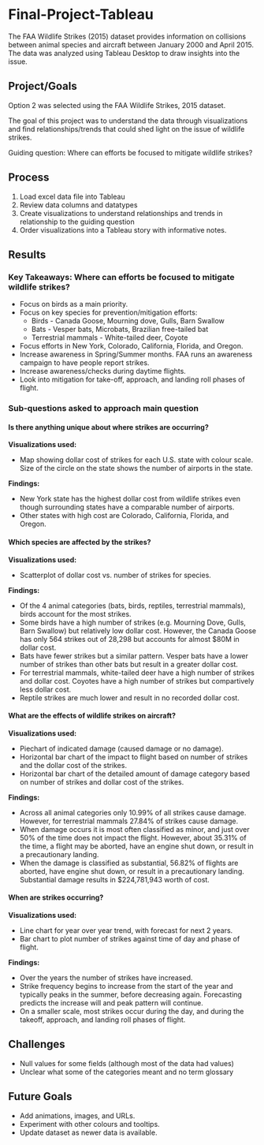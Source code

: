 # Final-Project-Tableau

The FAA Wildlife Strikes (2015) dataset provides information on collisions between animal species and aircraft between January 2000 and April 2015. The data was analyzed using Tableau Desktop to draw insights into the issue.

## Project/Goals

Option 2 was selected using the FAA Wildlife Strikes, 2015 dataset. 

The goal of this project was to understand the data through visualizations and find relationships/trends that could shed light on the issue of wildlife strikes.

Guiding question: Where can efforts be focused to mitigate wildlife strikes?

## Process

1. Load excel data file into Tableau
1. Review data columns and datatypes
1. Create visualizations to understand relationships and trends in relationship to the guiding question
1. Order visualizations into a Tableau story with informative notes.

## Results

### Key Takeaways: Where can efforts be focused to mitigate wildlife strikes?

* Focus on birds as a main priority.
* Focus on key species for prevention/mitigation efforts:
  * Birds  - Canada Goose, Mourning dove, Gulls, Barn Swallow
  * Bats - Vesper bats, Microbats, Brazilian free-tailed bat
  * Terrestrial mammals - White-tailed deer, Coyote
* Focus efforts in New York, Colorado, California, Florida, and Oregon.
* Increase awareness in Spring/Summer months. FAA runs an awareness campaign to have people report strikes.
* Increase awareness/checks during daytime flights.
* Look into mitigation for take-off, approach, and landing roll phases of flight.

### Sub-questions asked to approach main question 
#### Is there anything unique about where strikes are occurring?

**Visualizations used:**
* Map showing dollar cost of strikes for each U.S. state with colour scale. Size of the circle on the state shows the number of airports in the state.

**Findings:** 
* New York state has the highest dollar cost from wildlife strikes even though surrounding states have a comparable number of airports.
* Other states with high cost are Colorado, California, Florida, and Oregon.

#### Which species are affected by the strikes?

**Visualizations used:**
* Scatterplot of dollar cost vs. number of strikes for species.

**Findings:** 
 * Of the 4 animal categories (bats, birds, reptiles, terrestrial mammals), birds account for the most strikes. 
 * Some birds have a high number of strikes (e.g. Mourning Dove, Gulls, Barn Swallow) but relatively low dollar cost. However, the Canada Goose has only 564 strikes out of 28,298 but accounts for almost $80M in dollar cost.
 * Bats have fewer strikes but a similar pattern. Vesper bats have a lower number of strikes than other bats but result in a greater dollar cost.
 * For terrestrial mammals, white-tailed deer have a high number of strikes and dollar cost. Coyotes have a high number of strikes but compartively less dollar cost.
 * Reptile strikes are much lower and result in no recorded dollar cost.

#### What are the effects of wildlife strikes on aircraft?

**Visualizations used:**
* Piechart of indicated damage (caused damage or no damage). 
* Horizontal bar chart of the impact to flight based on number of strikes and the dollar cost of the strikes.
* Horizontal bar chart of the detailed amount of damage category based on number of strikes and dollar cost of the strikes.

**Findings:**
 * Across all animal categories only 10.99% of all strikes cause damage. However, for terrestrial mammals 27.84% of strikes cause damage.
 * When damage occurs it is most often classified as minor, and just over 50% of the time does not impact the flight. However, about 35.31% of the time, a flight may be aborted, have an engine shut down, or result in a precautionary landing.
 * When the damage is classified as substantial, 56.82% of flights are aborted, have engine shut down, or result in a precautionary landing. Substantial damage results in $224,781,943 worth of cost.

#### When are strikes occurring?

**Visualizations used:**
* Line chart for year over year trend, with forecast for next 2 years.
* Bar chart to plot number of strikes against time of day and phase of flight.

**Findings:**
* Over the years the number of strikes have increased.
* Strike frequency begins to increase from the start of the year and typically peaks in the summer, before decreasing again. Forecasting predicts the increase will and peak pattern will continue.
* On a smaller scale, most strikes occur during the day, and during the takeoff, approach, and landing roll phases of flight.

## Challenges 
* Null values for some fields (although most of the data had values)
* Unclear what some of the categories meant and no term glossary

## Future Goals
* Add animations, images, and URLs.
* Experiment with other colours and tooltips. 
* Update dataset as newer data is available.
